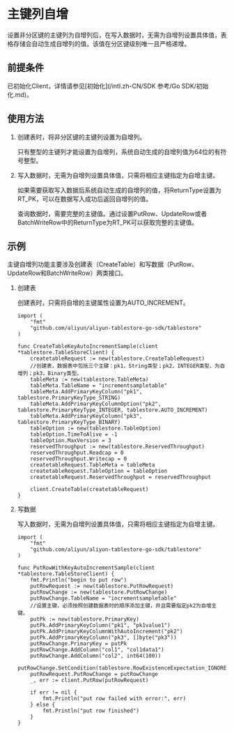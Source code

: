 # 主键列自增

设置非分区键的主键列为自增列后，在写入数据时，无需为自增列设置具体值，表格存储会自动生成自增列的值。该值在分区键级别唯一且严格递增。

## 前提条件

已初始化Client，详情请参见[初始化](/intl.zh-CN/SDK 参考/Go SDK/初始化.md)。

## 使用方法

1.  创建表时，将非分区键的主键列设置为自增列。

    只有整型的主键列才能设置为自增列，系统自动生成的自增列值为64位的有符号整型。

2.  写入数据时，无需为自增列设置具体值，只需将相应主键指定为自增主键。

    如果需要获取写入数据后系统自动生成的自增列的值，将ReturnType设置为RT\_PK，可以在数据写入成功后返回自增列的值。

    查询数据时，需要完整的主键值。通过设置PutRow、UpdateRow或者BatchWriteRow中的ReturnType为RT\_PK可以获取完整的主键值。


## 示例

主键自增列功能主要涉及创建表（CreateTable）和写数据（PutRow、UpdateRow和BatchWriteRow）两类接口。

1.  创建表

    创建表时，只需将自增的主键属性设置为AUTO\_INCREMENT。

    ```
    import (
        "fmt"
        "github.com/aliyun/aliyun-tablestore-go-sdk/tablestore"
    )
    
    func CreateTableKeyAutoIncrementSample(client *tablestore.TableStoreClient) {
        createtableRequest := new(tablestore.CreateTableRequest)
        //创建表，数据表中包括三个主键：pk1，String类型；pk2，INTEGER类型，为自增列；pk3，Binary类型。
        tableMeta := new(tablestore.TableMeta)
        tableMeta.TableName = "incrementsampletable"
        tableMeta.AddPrimaryKeyColumn("pk1", tablestore.PrimaryKeyType_STRING)
        tableMeta.AddPrimaryKeyColumnOption("pk2", tablestore.PrimaryKeyType_INTEGER, tablestore.AUTO_INCREMENT)
        tableMeta.AddPrimaryKeyColumn("pk3", tablestore.PrimaryKeyType_BINARY)
        tableOption := new(tablestore.TableOption)
        tableOption.TimeToAlive = -1
        tableOption.MaxVersion = 3
        reservedThroughput := new(tablestore.ReservedThroughput)
        reservedThroughput.Readcap = 0
        reservedThroughput.Writecap = 0
        createtableRequest.TableMeta = tableMeta
        createtableRequest.TableOption = tableOption
        createtableRequest.ReservedThroughput = reservedThroughput
    
        client.CreateTable(createtableRequest)
    }
    ```

2.  写数据

    写入数据时，无需为自增列设置具体值，只需将相应主键指定为自增主键。

    ```
    import (
        "fmt"
        "github.com/aliyun/aliyun-tablestore-go-sdk/tablestore"
    )
    
    func PutRowWithKeyAutoIncrementSample(client *tablestore.TableStoreClient) {
        fmt.Println("begin to put row")
        putRowRequest := new(tablestore.PutRowRequest)
        putRowChange := new(tablestore.PutRowChange)
        putRowChange.TableName = "incrementsampletable"
        //设置主键，必须按照创建数据表时的顺序添加主键，并且需要指定pk2为自增主键。
        putPk := new(tablestore.PrimaryKey)
        putPk.AddPrimaryKeyColumn("pk1", "pk1value1")
        putPk.AddPrimaryKeyColumnWithAutoIncrement("pk2")
        putPk.AddPrimaryKeyColumn("pk3", []byte("pk3"))
        putRowChange.PrimaryKey = putPk
        putRowChange.AddColumn("col1", "col1data1")
        putRowChange.AddColumn("col2", int64(100))
        putRowChange.SetCondition(tablestore.RowExistenceExpectation_IGNORE)
        putRowRequest.PutRowChange = putRowChange
        _, err := client.PutRow(putRowRequest)
    
        if err != nil {
            fmt.Println("put row failed with error:", err)
        } else {
            fmt.Println("put row finished")
        }
    }
    ```


